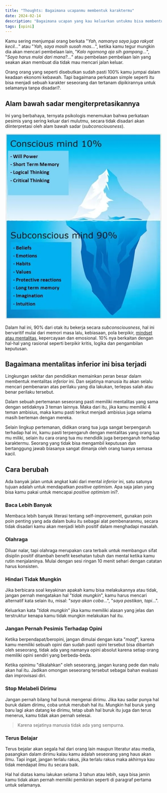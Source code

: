 ```yaml
---
title: "Thoughts: Bagaimana ucapanmu membentuk karaktermu"
date: 2024-02-14
description: "Bagaimana ucapan yang kau keluarkan untukmu bisa membentuk karaktermu dan efeknya terhadap masa depanmu"
tags: [opini]
---
```


Kamu sering menjumpai orang berkata "*Yah, namanya saya juga rakyat kecil...*" atau "*Yah, saya masih susah mas...*", ketika kamu tegur mungkin dia akan mencari pembelaan lain, "*Kalo ngomong aja sih gampang...*", "*Saya harus mulai dari mana?...*" atau pembelaan pembelaan lain yang seakan akan membuat dia tidak mau mencari jalan keluar.

Orang orang yang seperti disebutkan sudah pasti 100% kamu jumpai dalam keadaan ekonomi kebawah. Tapi bagaimana perkataan simple seperti itu bisa menjadi sebuah karakter seseorang dan tertanam dipikirannya untuk selamanya tanpa disadari?.

## Alam bawah sadar mengiterpretasikannya

Ini yang berbahaya, ternyata psikologis menemukan bahwa perkataan pesimis yang sering keluar dari mulutmu, secara tidak disadari akan diinterpretasi oleh alam bawah sadar (*subconsciousness*).

![subconsciousness](img/img01.jpg "Alam bawah sadar merepresentasikan 90% dari proses otak")

Dalam hal ini, 90% dari otak itu bekerja secara *subconsciousness*, hal ini bervaritif mulai dari memori masa lalu, kebiasaan, pola berpikir, <u>mindset atau mentalitas</u>, kepercayaan dan emosional. 10% nya berkaitan dengan hal-hal yang rasional seperti berpikir kritis, logika dan pengambilan keputusan.

## Bagaimana mentalitas inferior ini bisa terjadi

Lingkungan sekitar dan pendidikan memainkan peran besar dalam membentuk mentalitas *inferior* ini. Dan sejatinya manusia itu akan selalu mencari pembenaran atas perilaku yang dia lakukan, terlepas salah atau benar perilaku tersebut.

Dalam sebuah pertemanan seseorang pasti memiliki mentalitas yang sama dengan setidaknya 3 teman lainnya. Maka dari itu, jika kamu memiliki 4 teman ambisius, maka kamu pasti terikut menjadi ambisius juga selama masih berteman dengan mereka.

Selain lingkup pertemanan, didikan orang tua juga sangat berpengaruh terhadap hal ini, kamu pasti terpengaruh dengan mentalitas yang orang tua mu miliki, selain itu cara orang tua mu mendidik juga berpengaruh terhadap karaktermu. Seorang yang tidak bisa mengambil keputusan dan bertanggung jawab biasanya sangat dimanja oleh orang tuanya semasa kacil.

## Cara berubah

Ada banyak jalan untuk angkat kaki dari mental *inferior* ini, satu satunya tujuan adalah untuk mendapatkan *positive optimism*. Apa saja jalan yang bisa kamu pakai untuk mencapai *positive optimism* ini?.

### Baca Lebih Banyak

Membaca lebih banyak literasi tentang self-improvement, gunakan poin poin penting yang ada dalam buku itu sebagai alat pembenaranmu, secara tidak disadari kamu akan menjadi lebih positif dalam menghadapi masalah.

### Olahraga

Diluar nalar, tapi olahraga merupakan cara terbaik untuk membangun sifat disiplin positif ditambah benefit kesehatan tubuh dan mental ketika kamu rutin menjalaninya. Mulai dengan sesi ringan 10 menit sehari dengan catatan harus konsisten.

### Hindari Tidak Mungkin

Jika berbicara soal keyakinan apakah kamu bisa melakukannya atau tidak, jangan pernah mengatakan hal "*tidak mungkin*", kamu harus mencari alternatif kata selain itu, misal: "*saya akan coba*...", "*saya pastikan, tapi*...".

Keluarkan kata "*tidak mungkin*" jika kamu memiliki alasan yang jelas dan terstruktur kenapa kamu tidak mungkin melakukan hal itu.

### Jangan Pernah Pesimis Terhadap Opini

Ketika berpendapat/beropini, jangan dimulai dengan kata "*maaf*", karena kamu memiliki sebuah opini dan sudah pasti opini tersebut bisa dibantah oleh seseorang, tidak ada yang namanya opini absolut karena setiap orang memiliki opini sendiri yang berbeda-beda.

Ketika opinimu "dikalahkan" oleh seseorang, jangan kurang pede dan malu akan hal itu. Jadikan omongan seseorang tersebut sebagai bahan evaluasi dan improvisasi diri.

### Stop Melabeli Dirimu

Jangan pernah bilang hal buruk mengenai dirimu. Jika kau sadar punya hal buruk dalam dirimu, coba untuk merubah hal itu. Mungkin hal buruk yang baru lagi akan datang ke dirimu, tetap ubah hal buruk itu juga dan terus menerus, kamu tidak akan pernah selesai.

> Karena sejatinya manusia tidak ada yang sempurna.

### Terus Belajar

Terus bejalar akan segala hal dari orang lain maupun literatur atau media, pasangkan dalam dirimu kalau kamu adalah seseorang yang haus akan ilmu. Tapi ingat, jangan terlalu rakus, jika terlalu rakus maka akhirnya kau tidak mendapat ilmu itu secara baik.

Hal hal diatas kamu lakukan selama 3 tahun atau lebih, saya bisa jamin kamu tidak akan pernah memiliki pemikiran seperti di paragraf pertama untuk selamanya.